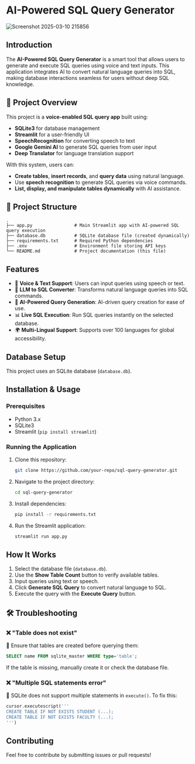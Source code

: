 # AI-Powered SQL Query Generator

![Screenshot 2025-03-10 215856](https://github.com/user-attachments/assets/9c445baa-4bc9-4143-9c3a-eaae3dd14523)


## Introduction
The **AI-Powered SQL Query Generator** is a smart tool that allows users to generate and execute SQL queries using voice and text inputs. This application integrates AI to convert natural language queries into SQL, making database interactions seamless for users without deep SQL knowledge.

## 🚀 Project Overview

This project is a **voice-enabled SQL query app** built using:

- **SQLite3** for database management
- **Streamlit** for a user-friendly UI
- **SpeechRecognition** for converting speech to text
- **Google Gemini AI** to generate SQL queries from user input
- **Deep Translator** for language translation support

With this system, users can:

- **Create tables**, **insert records**, and **query data** using natural language.
- Use **speech recognition** to generate SQL queries via voice commands.
- **List, display, and manipulate tables dynamically** with AI assistance.

## 📂 Project Structure

```plaintext
.
├── app.py                # Main Streamlit app with AI-powered SQL query execution
├── database.db           # SQLite database file (created dynamically)
├── requirements.txt      # Required Python dependencies
├── .env                  # Environment file storing API keys
└── README.md             # Project documentation (this file)
```

## Features
- 🎤 **Voice & Text Support**: Users can input queries using speech or text.
- 💬 **LLM to SQL Converter**: Transforms natural language queries into SQL commands.
- 🧠 **AI-Powered Query Generation**: AI-driven query creation for ease of use.
- 📊 **Live SQL Execution**: Run SQL queries instantly on the selected database.
- 🌍 **Multi-Lingual Support**: Supports over 100 languages for global accessibility.

## Database Setup
This project uses an SQLite database (`database.db`).

## Installation & Usage

### Prerequisites
- Python 3.x
- SQLite3
- Streamlit (`pip install streamlit`)

### Running the Application
1. Clone this repository:
   ```sh
   git clone https://github.com/your-repo/sql-query-generator.git
   ```
2. Navigate to the project directory:
   ```sh
   cd sql-query-generator
   ```
3. Install dependencies:
   ```sh
   pip install -r requirements.txt
   ```
4. Run the Streamlit application:
   ```sh
   streamlit run app.py
   ```

## How It Works
1. Select the database file (`database.db`).
2. Use the **Show Table Count** button to verify available tables.
3. Input queries using text or speech.
4. Click **Generate SQL Query** to convert natural language to SQL.
5. Execute the query with the **Execute Query** button.

## 🛠 Troubleshooting

### ❌ "Table does not exist"

🔹 Ensure that tables are created before querying them:

```sql
SELECT name FROM sqlite_master WHERE type='table';
```

If the table is missing, manually create it or check the database file.

### ❌ "Multiple SQL statements error"

🔹 SQLite does not support multiple statements in `execute()`. To fix this:

```python
cursor.executescript('''
CREATE TABLE IF NOT EXISTS STUDENT (...);
CREATE TABLE IF NOT EXISTS FACULTY (...);
''')
```

## Contributing
Feel free to contribute by submitting issues or pull requests!
